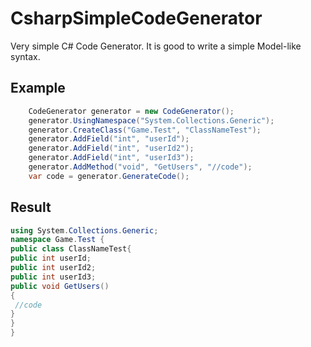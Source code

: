# CsharpSimpleCodeGenerator

 Very simple C# Code Generator. It is good to write a simple Model-like syntax.
 

## Example

```cs
    CodeGenerator generator = new CodeGenerator();
    generator.UsingNamespace("System.Collections.Generic"); 
    generator.CreateClass("Game.Test", "ClassNameTest"); 
    generator.AddField("int", "userId");
    generator.AddField("int", "userId2");
    generator.AddField("int", "userId3"); 
    generator.AddMethod("void", "GetUsers", "//code"); 
    var code = generator.GenerateCode();
```

## Result

```cs
using System.Collections.Generic;
namespace Game.Test {
public class ClassNameTest{
public int userId;  
public int userId2;  
public int userId3;  
public void GetUsers()
{
 //code 
}
}
}

```
